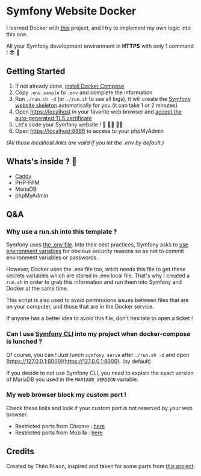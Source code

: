 # Symfony Website Docker

I learned Docker with [this](https://github.com/dunglas/symfony-docker) project, and I try to implement my own logic into this one.

All your Symfony development environment in **HTTPS** with only 1 command ! :sunglasses: :exploding_head: 

## Getting Started

1. If not already done, [install Docker Compose](https://docs.docker.com/compose/install/)
2. Copy `.env.sample` to `.env` and complete the information
3. Run `./run.sh -d` (or `./run.sh` to see all logs), it will create the [Symfony website skeleton](https://github.com/symfony/website-skeleton) automatically for you (it can take 1 or 2 minutes)
4. Open [https://localhost](https://localhost) in your favorite web browser and [accept the auto-generated TLS certificate](https://stackoverflow.com/a/15076602/1352334)
5. Let's code your Symfony website ! :tada: :man_technologist: :woman_technologist:
6. Open [https://localhost:8888](https://localhost:8888) to access to your phpMyAdmin

_(All those localhost links are valid if you let the .env by default.)_

## Whats's inside ? :monocle_face:

- [Caddy](https://caddyserver.com/v2)
- PHP-FPM
- MariaDB
- phpMyAdmin

## Q&A

### Why use a run.sh into this template ?

Symfony uses [the .env file](https://symfony.com/doc/current/configuration.html#config-dot-env).
Into their best practices, Symfony asks to [use environment variables](https://symfony.com/doc/current/best_practices.html#use-environment-variables-for-infrastructure-configuration)
for obvious security reasons so as not to commit environment variables or passwords.

However, Docker uses the .env file too, witch needs this file to get these secrets variables which are stored in .env.local file.
That's why I created a `run.sh` in order to grab this information and run them into Symfony and Docker at the same time.

This script is also used to avoid permissions issues between files that are on your computer, and those that are in the Docker service.

If anyone has a better idea to avoid this file, don't hesitate to open a ticket !

### Can I use [Symfony CLI](https://symfony.com/doc/current/setup/symfony_server.html) into my project when docker-compose is lunched ?

Of course, you can ! 
Just lunch `symfony serve` after `./run.sh -d` and open [https://127.0.0.1:8000](https://127.0.0.1:8000). (by default)

If you decide to not use Symfony CLI, you need to explain the exact version of MariaDB you used in the `MARIADB_VERSION` variable.

### My web browser block my custom port !

Check these links and look if your custom port is not reserved by your web browser.

- Restricted ports from Chrome : [here](https://chromium.googlesource.com/chromium/src.git/+/refs/heads/main/net/base/port_util.cc#68)
- Restricted ports from Mozilla : [here](https://www-archive.mozilla.org/projects/netlib/portbanning#portlist)

## Credits

Created by Théo Frison, inspired and taken for some parts from [this project](https://github.com/dunglas/symfony-docker).

